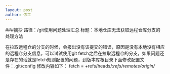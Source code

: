 ```yaml
---
layout: post
author: 侬工
---
```

###摘抄
路径：/git使用问题处理汇总
标题：本地仓库无法获取远程仓库分支的处理方法
 
 在拉取远程仓的分支的时候，会报出没有该提交的错误，原因是没有本地没有相应的远程仓分支信息，可以试试使用git fetch之后在拉取远程仓的分支，如果问题还是存在的话就是fetch规则配置的问题，到版本库根目录下面修改配置文件：.git\config  修改内容如下：
 fetch = +refs/heads/*:refs/remotes/origin/*
 
